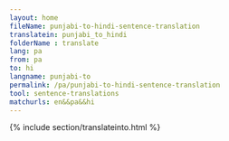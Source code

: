 ```yaml
---
layout: home
fileName: punjabi-to-hindi-sentence-translation
translatein: punjabi_to_hindi
folderName : translate
lang: pa
from: pa
to: hi
langname: punjabi-to
permalink: /pa/punjabi-to-hindi-sentence-translation
tool: sentence-translations
matchurls: en&&pa&&hi
---
```

{% include section/translateinto.html %}
